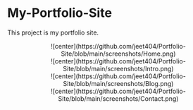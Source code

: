 # My-Portfolio-Site

This project is my portfolio site.

<div align="center">
![center](https://github.com/jeet404/Portfolio-Site/blob/main/screenshots/Home.png)
</div>
<div align="center">
![center](https://github.com/jeet404/Portfolio-Site/blob/main/screenshots/Intro.png)
</div>
<div align="center">
![center](https://github.com/jeet404/Portfolio-Site/blob/main/screenshots/Blog.png)
</div>
<div align="center">
![center](https://github.com/jeet404/Portfolio-Site/blob/main/screenshots/Contact.png)
</div>
